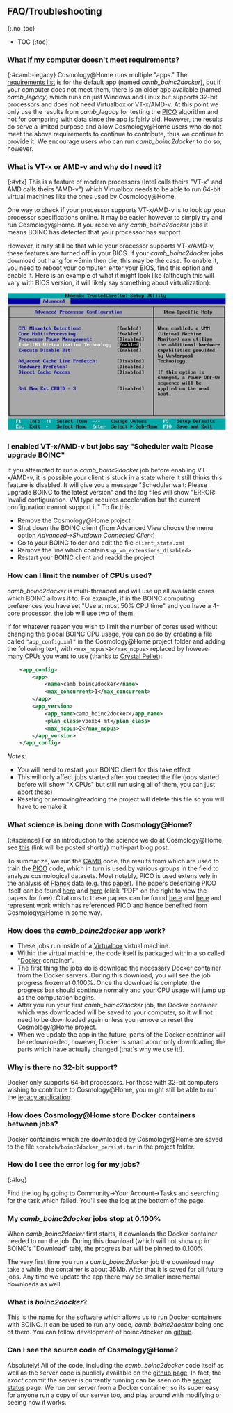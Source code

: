 ## FAQ/Troubleshooting ##
{:.no_toc}

* TOC
{:toc}




### What if my computer doesn't meet requirements? ### 
{:#camb-legacy}
Cosmology@Home runs multiple "apps." The [requirements list](join.php#requirements) is for the default app (named *camb_boinc2docker*), but if your computer does not meet them, there is an older app available (named *camb_legacy*) which runs on just Windows and Linux but supports 32-bit processors and does not need Virtualbox or VT-x/AMD-v. At this point we only use the results from *camb_legacy* for testing the [PICO](#science) algorithm and not for comparing with data since the app is fairly old. However, the results do serve a limited purpose and allow Cosmology@Home users who do not meet the above requirements to continue to contribute, thus we continue to provide it. We encourage users who can run *camb_boinc2docker* to do so, however. 

### What is VT-x or AMD-v and why do I need it? ###
{:#vtx}
This is a feature of modern processors (Intel calls theirs "VT-x" and AMD calls theirs "AMD-v") which Virtualbox needs to be able to run 64-bit virtual machines like the ones used by Cosmology@Home.

One way to check if your processor supports VT-x/AMD-v is to look up your processor specifications online. It may be easier however to simply try and run Cosmology@Home. If you receive any *camb_boinc2docker* jobs it means BOINC has detected that your processor has support. 

However, it may still be that while your processor supports VT-x/AMD-v, these features are turned off in your BIOS. If your *camb_boinc2docker* jobs download but hang for ~5min then die, this may be the case. To enable it, you need to reboot your computer, enter your BIOS, find this option and enable it. Here is an example of what it might look like (although this will vary with BIOS version, it will likely say something about virtualization): 

![test](img/vtx.png)


### I enabled VT-x/AMD-v but jobs say "Scheduler wait: Please upgrade BOINC" ###

If you attempted to run a *camb_boinc2docker* job before enabling VT-x/AMD-v, it is possible your client is stuck in a state where it still thinks this feature is disabled. It will give you a message "Scheduler wait: Please upgrade BOINC to the latest version" and the log files will show "ERROR: Invalid configuration.  VM type requires acceleration but the current configuration cannot support it." To fix this:

* Remove the Cosmology@Home project
* Shut down the BOINC client (from Advanced View choose the menu option *Advanced->Shutdown Connected Client*)
* Go to your BOINC folder and edit the file `client_state.xml`
* Remove the line which contains `<p_vm_extensions_disabled>`
* Restart your BOINC client and readd the project


### How can I limit the number of CPUs used? ###

*camb_boinc2docker* is multi-threaded and will use up all available cores which BOINC allows it to. For example, if in the BOINC computing preferences you have set "Use at most 50% CPU time" and you have a 4-core processor, the job will use two of them. 

If for whatever reason you wish to limit the number of cores used without changing the global BOINC CPU usage, you can do so by creating a file called `"app_config.xml"` in the Cosmology@Home project folder and adding the following text, with `<max_ncpus>2</max_ncpus>` replaced by however many CPUs you want to use (thanks to [Crystal Pellet](http://www.cosmologyathome.org/forum_thread.php?id=7227&nowrap=true#20300)):

~~~xml
    <app_config>
        <app>
            <name>camb_boinc2docker</name>
            <max_concurrent>1</max_concurrent>
        </app>
        <app_version>
            <app_name>camb_boinc2docker</app_name>
            <plan_class>vbox64_mt</plan_class>
            <max_ncpus>2</max_ncpus>
        </app_version>
    </app_config>
~~~

*Notes:* 

* You will need to restart your BOINC client for this take effect
* This will only affect jobs started after you created the file (jobs started before will show "X CPUs" but still run using all of them, you can just abort these) 
* Reseting or removing/readding the project will delete this file so you will have to remake it

### What science is being done with Cosmology@Home? ###
{:#science}
For an introduction to the science we do at Cosmology@Home, see [this](http://cosmicmar.com/posts/tbd) (link will be posted shortly) multi-part blog post. 

To summarize, we run the [CAMB](http://camb.info) code, the results from which are used to train the [PICO](https://sites.google.com/a/ucdavis.edu/pico/) code, which in turn is used by various groups in the field to analyze cosmological datasets. Most notably, PICO is used extensively in the analysis of [Planck](http://www.esa.int/Our_Activities/Space_Science/Planck) data (e.g. this [paper](http://xxx.lanl.gov/abs/1507.02704)). The papers describing PICO itself can be found [here](http://arxiv.org/abs/astro-ph/0606709) and [here](http://arxiv.org/abs/0712.0194) (click "PDF" on the right to view the papers for free). Citations to these papers can be found [here](http://adsabs.harvard.edu/cgi-bin/nph-ref_query?bibcode=2007ApJ...654....2F&amp;refs=CITATIONS&amp;db_key=AST) and [here](http://adsabs.harvard.edu/cgi-bin/nph-ref_query?bibcode=2007arXiv0712.0194F&amp;refs=CITATIONS&amp;db_key=PRE) and represent work which has referenced PICO and hence benefited from Cosmology@Home in some way. 




### How does the *camb_boinc2docker* app work? ###
* These jobs run inside of a [Virtualbox](https://en.wikipedia.org/wiki/VirtualBox) virtual machine. 
* Within the virtual machine, the code itself is packaged within a so called "[Docker](https://www.docker.com/whatisdocker) container". 
* The first thing the jobs do is download the necessary Docker container from the Docker servers. During this download, you will see the job progress frozen at 0.100%. Once the download is complete, the progress bar should continue normally and your CPU usage will jump up as the computation begins. 
* After you run your first *camb_boinc2docker* job, the Docker container which was downloaded will be saved to your computer, so it will not need to be downloaded again unless you remove or reset the Cosmology@Home project. 
* When we update the app in the future, parts of the Docker container will be redownloaded, however, Docker is smart about only downloading the parts which have actually changed  (that's why we use it!). 


### Why is there no 32-bit support? ###
Docker only supports 64-bit processors. For those with 32-bit computers wishing to contribute to Cosmology@Home, you might still be able to run the [legacy application](#camb-legacy). 

### How does Cosmology@Home store Docker containers between jobs? ###
Docker containers which are downloaded by Cosmology@Home are saved to the file `scratch/boinc2docker_persist.tar` in the project folder. 


### How do I see the error log for my jobs? ###
{:#log}

Find the log by going to Community->Your Account->Tasks and searching for the task which failed. You'll see the log at the bottom of the page. 


### My *camb_boinc2docker* jobs stop at 0.100% ###
When *camb_boinc2docker* first starts, it downloads the Docker container needed to run the job. During this download (which will not show up in BOINC's "Download" tab), the progress bar will be pinned to 0.100%. 

The very first time you run a *camb_boinc2docker* job the download may take a while, the container is about 35Mb. After that it is saved for all future jobs. Any time we update the app there may be smaller incremental downloads as well. 


### What is *boinc2docker*? ###
This is the name for the software which allows us to run Docker containers with BOINC. It can be used to run any code, *camb_boinc2docker* being one of them. You can follow development of boinc2docker on [github](https://github.com/marius311/boinc2docker). 


### Can I see the source code of Cosmology@Home? ###
Absolutely! All of the code, including the *camb_boinc2docker* code itself as well as the server code is publicly available on the [github page](https://github.com/marius311/cosmohome). In fact, the *exact* commit the server is currently running can be seen on the [server status](server_status.php) page. We run our server from a Docker container, so its super easy for anyone run a copy of our server too, and play around with modifying or seeing how it works. 
